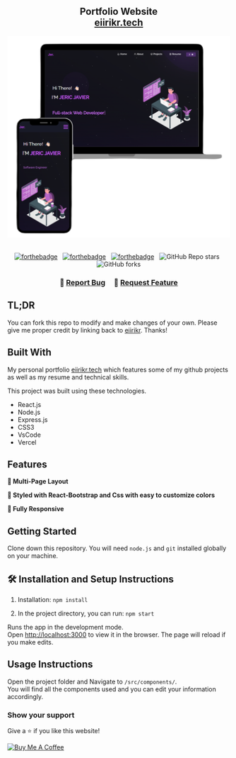 <h2 align="center">
  Portfolio Website<br/>
  <a href="https://tech-javier-projects.vercel.app/" target="_blank">eiirikr.tech</a>
</h2>
<div align="center">
  <img alt="Demo" src="./Images/readme-img1.png" />
</div>

<br/>

<center>

[![forthebadge](https://forthebadge.com/images/badges/built-with-love.svg)](https://forthebadge.com) &nbsp;
[![forthebadge](https://forthebadge.com/images/badges/made-with-javascript.svg)](https://forthebadge.com) &nbsp;
[![forthebadge](https://forthebadge.com/images/badges/open-source.svg)](https://forthebadge.com) &nbsp;
![GitHub Repo stars](https://img.shields.io/github/stars/eiirikr/Portfolio?color=red&logo=github&style=for-the-badge) &nbsp;
![GitHub forks](https://img.shields.io/github/forks/eiirikr/Portfolio?color=red&logo=github&style=for-the-badge)

</center>

<h3 align="center">
    🔹
    <a href="https://github.com/eiirikr/Portfolio/issues">Report Bug</a> &nbsp; &nbsp;
    🔹
    <a href="https://github.com/eiirikr/Portfolio/issues">Request Feature</a>
</h3>

## TL;DR

You can fork this repo to modify and make changes of your own. Please give me proper credit by linking back to [eiirikr](https://github.com/eiirikr/Portfolio). Thanks!

## Built With

My personal portfolio <a href="https://tech-javier-projects.vercel.app/" target="_blank">eiirikr.tech</a> which features some of my github projects as well as my resume and technical skills.<br/>

This project was built using these technologies.

- React.js
- Node.js
- Express.js
- CSS3
- VsCode
- Vercel

## Features

**📖 Multi-Page Layout**

**🎨 Styled with React-Bootstrap and Css with easy to customize colors**

**📱 Fully Responsive**

## Getting Started

Clone down this repository. You will need `node.js` and `git` installed globally on your machine.

## 🛠 Installation and Setup Instructions

1. Installation: `npm install`

2. In the project directory, you can run: `npm start`

Runs the app in the development mode.\
Open [http://localhost:3000](http://localhost:3000) to view it in the browser.
The page will reload if you make edits.

## Usage Instructions

Open the project folder and Navigate to `/src/components/`. <br/>
You will find all the components used and you can edit your information accordingly.

### Show your support

Give a ⭐ if you like this website!

<a href="https://www.buymeacoffee.com/jericjavier" target="_blank"><img src="https://cdn.buymeacoffee.com/buttons/v2/default-violet.png" alt="Buy Me A Coffee" height= "60px" width= "217px" ></a>
